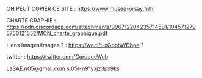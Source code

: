 ON PEUT COPIER CE SITE : https://www.musee-orsay.fr/fr

CHARTE GRAPHIE : https://cdn.discordapp.com/attachments/996712204235714591/1045712795750121552/MCN_charte_graphique.pdf


Liens images/images ? :
https://we.tl/t-xGbbhWDbpe ?


twitter : https://twitter.com/CordoueWeb

LaSAE.n05@gmail.com
s:05r-n9"yxjz3px9ks
